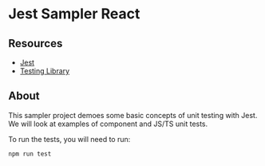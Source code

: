 # Jest Sampler React

## Resources

- [Jest](https://jestjs.io/docs/getting-started)
- [Testing Library](https://testing-library.com/docs/)

## About

This sampler project demoes some basic concepts of unit testing with Jest. We will look at examples of component and JS/TS unit tests.

To run the tests, you will need to run:

```bash
npm run test
```
